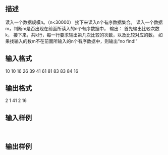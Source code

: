 ## 描述

读入一个数据规模n。（n<30000） 接下来读入n个有序数据集合。 读入一个数据m，判断m是否出现在前面所读入的n个有序数据中， 输出： 首先输出比较次数k， 接下来，共k行，每一行要求输出第几次比较的次数，以及比较对应的数。 如果找输入的数m不在前面所输入的n个有序数据中，则输出“no find!” 

## 输入格式

10 10 16 26 39 41 61 81 83 83 84 16 

## 输出格式

2 1 41 2 16 

## 输入样例

```plaintext
 
```

## 输出样例

```plaintext
 
```



 



 

